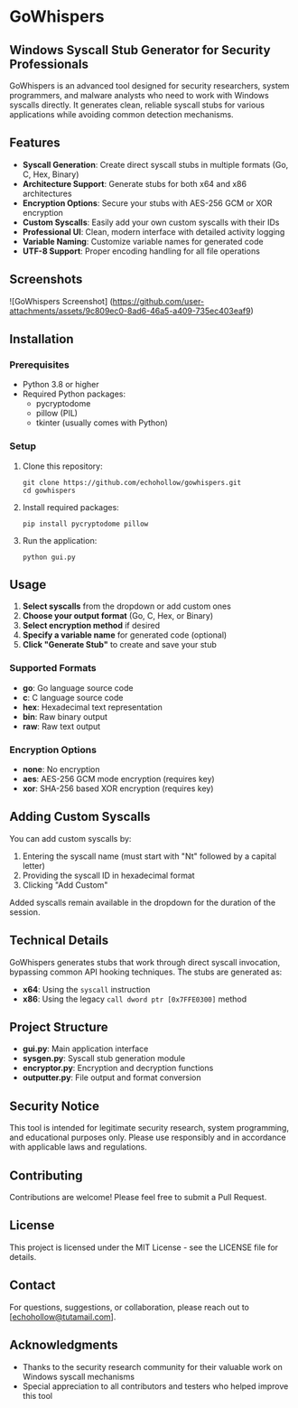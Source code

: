 # GoWhispers

## Windows Syscall Stub Generator for Security Professionals

GoWhispers is an advanced tool designed for security researchers, system programmers, and malware analysts who need to work with Windows syscalls directly. It generates clean, reliable syscall stubs for various applications while avoiding common detection mechanisms.

## Features

- **Syscall Generation**: Create direct syscall stubs in multiple formats (Go, C, Hex, Binary)
- **Architecture Support**: Generate stubs for both x64 and x86 architectures
- **Encryption Options**: Secure your stubs with AES-256 GCM or XOR encryption
- **Custom Syscalls**: Easily add your own custom syscalls with their IDs
- **Professional UI**: Clean, modern interface with detailed activity logging
- **Variable Naming**: Customize variable names for generated code
- **UTF-8 Support**: Proper encoding handling for all file operations

## Screenshots

![GoWhispers Screenshot] (https://github.com/user-attachments/assets/9c809ec0-8ad6-46a5-a409-735ec403eaf9)


## Installation

### Prerequisites

- Python 3.8 or higher
- Required Python packages:
  - pycryptodome
  - pillow (PIL)
  - tkinter (usually comes with Python)

### Setup

1. Clone this repository:
   ```
   git clone https://github.com/echohollow/gowhispers.git
   cd gowhispers
   ```

2. Install required packages:
   ```
   pip install pycryptodome pillow
   ```

3. Run the application:
   ```
   python gui.py
   ```

## Usage

1. **Select syscalls** from the dropdown or add custom ones
2. **Choose your output format** (Go, C, Hex, or Binary)
3. **Select encryption method** if desired
4. **Specify a variable name** for generated code (optional)
5. **Click "Generate Stub"** to create and save your stub

### Supported Formats

- **go**: Go language source code
- **c**: C language source code
- **hex**: Hexadecimal text representation
- **bin**: Raw binary output
- **raw**: Raw text output

### Encryption Options

- **none**: No encryption
- **aes**: AES-256 GCM mode encryption (requires key)
- **xor**: SHA-256 based XOR encryption (requires key)

## Adding Custom Syscalls

You can add custom syscalls by:

1. Entering the syscall name (must start with "Nt" followed by a capital letter)
2. Providing the syscall ID in hexadecimal format
3. Clicking "Add Custom"

Added syscalls remain available in the dropdown for the duration of the session.

## Technical Details

GoWhispers generates stubs that work through direct syscall invocation, bypassing common API hooking techniques. The stubs are generated as:

- **x64**: Using the `syscall` instruction
- **x86**: Using the legacy `call dword ptr [0x7FFE0300]` method

## Project Structure

- **gui.py**: Main application interface
- **sysgen.py**: Syscall stub generation module
- **encryptor.py**: Encryption and decryption functions
- **outputter.py**: File output and format conversion

## Security Notice

This tool is intended for legitimate security research, system programming, and educational purposes only. Please use responsibly and in accordance with applicable laws and regulations.

## Contributing

Contributions are welcome! Please feel free to submit a Pull Request.

## License

This project is licensed under the MIT License - see the LICENSE file for details.

## Contact

For questions, suggestions, or collaboration, please reach out to [echohollow@tutamail.com].

## Acknowledgments

- Thanks to the security research community for their valuable work on Windows syscall mechanisms
- Special appreciation to all contributors and testers who helped improve this tool
